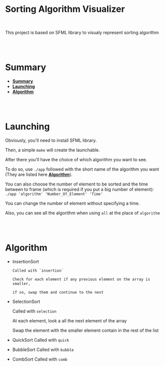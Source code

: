 # Sorting Algorithm Visualizer

<br/>

This project is based on SFML library to visualy represent sorting algorithm

<br/>

<br/>

# Summary
* **[Summary](#summary)**
* **[Launching](#launching)**
* **[Algorithm](#algortihm)**

<br/>

<br/>

# Launching

Obviously, you'll need to install SFML library.

Then, a simple `make` will create the launchable.

After there you'll have the choice of which algorithm you want to see.

To do so, use `./app` followed with the short name of the algorithm you want (They are listed here **[Algorithm](#algorithm)**).

You can also choose the number of element to be sorted and the time between to frame (which is required if you put a big number of element): `./app 'algorithm' 'Number_Of_Element' 'Time'`

You can change the number of element without specifying a time.

Also, you can see all the algorithm when using `all` at the place of `algorithm`

<br/>

<br/>

# Algorithm

* InsertionSort

      Called with `insertion`

      Check for each element if any previous element on the array is smaller,

      if so, swap them and continue to the next

* SelectionSort
  
    Called with `selection`

    At each element, look a all the next element of the array

    Swap the element with the smaller element contain in the rest of the list

* QuickSort
    Called with `quick`

* BubbleSort
    Called with `bubble`

* CombSort
    Called with `comb`


<br/>
